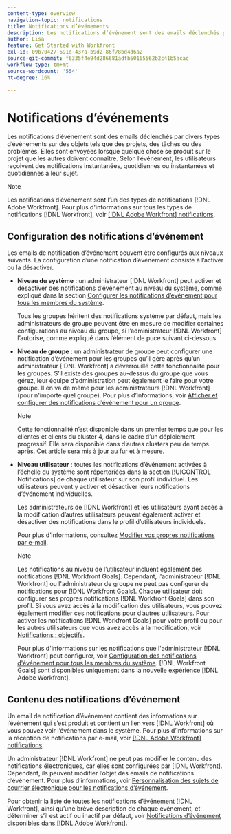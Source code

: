 ```yaml
---
content-type: overview
navigation-topic: notifications
title: Notifications d’événements
description: Les notifications d’événement sont des emails déclenchés par divers types d’événements sur des objets tels que des projets, des tâches ou des problèmes. Elles sont envoyées lorsque quelque chose se produit sur le projet que les autres doivent connaître. Selon l’événement, les utilisateurs reçoivent des notifications instantanées, quotidiennes ou instantanées et quotidiennes à leur sujet.
author: Lisa
feature: Get Started with Workfront
exl-id: 09b70427-691d-437a-b9d2-86f78bd4d6a2
source-git-commit: f6335f4e94d286681adfb50165562b2c41b5acac
workflow-type: tm+mt
source-wordcount: '554'
ht-degree: 16%

---
```


# Notifications d’événements

Les notifications d’événement sont des emails déclenchés par divers types d’événements sur des objets tels que des projets, des tâches ou des problèmes. Elles sont envoyées lorsque quelque chose se produit sur le projet que les autres doivent connaître. Selon l’événement, les utilisateurs reçoivent des notifications instantanées, quotidiennes ou instantanées et quotidiennes à leur sujet.

>[!NOTE]
>
>Les notifications d’événement sont l’un des types de notifications [!DNL Adobe Workfront]. Pour plus d&#39;informations sur tous les types de notifications [!DNL Workfront], voir [[!DNL Adobe Workfront] notifications](../../workfront-basics/using-notifications/wf-notifications.md).

## Configuration des notifications d’événement

Les emails de notification d’événement peuvent être configurés aux niveaux suivants. La configuration d’une notification d’événement consiste à l’activer ou la désactiver.

* **Niveau du système** : un administrateur [!DNL Workfront] peut activer et désactiver des notifications d’événement au niveau du système, comme expliqué dans la section [Configurer les notifications d’événement pour tous les membres du système](../../administration-and-setup/manage-workfront/emails/configure-event-notifications-for-everyone-in-the-system.md).

  Tous les groupes héritent des notifications système par défaut, mais les administrateurs de groupe peuvent être en mesure de modifier certaines configurations au niveau du groupe, si l’administrateur [!DNL Workfront] l’autorise, comme expliqué dans l’élément de puce suivant ci-dessous.

* **Niveau de groupe** : un administrateur de groupe peut configurer une notification d’événement pour les groupes qu’il gère après qu’un administrateur [!DNL Workfront] a déverrouillé cette fonctionnalité pour les groupes. S’il existe des groupes au-dessus du groupe que vous gérez, leur équipe d’administration peut également le faire pour votre groupe. Il en va de même pour les administrateurs [!DNL Workfront] (pour n&#39;importe quel groupe). Pour plus d’informations, voir [Afficher et configurer des notifications d’événement pour un groupe](../../administration-and-setup/manage-groups/create-and-manage-groups/view-and-configure-event-notifications-group.md).

  >[!NOTE]
  >
  >Cette fonctionnalité n’est disponible dans un premier temps que pour les clientes et clients du cluster 4, dans le cadre d’un déploiement progressif. Elle sera disponible dans d’autres clusters peu de temps après. Cet article sera mis à jour au fur et à mesure.

* **Niveau utilisateur** : toutes les notifications d’événement activées à l’échelle du système sont répertoriées dans la section [!UICONTROL Notifications] de chaque utilisateur sur son profil individuel. Les utilisateurs peuvent y activer et désactiver leurs notifications d’événement individuelles.

  Les administrateurs de [!DNL Workfront] et les utilisateurs ayant accès à la modification d’autres utilisateurs peuvent également activer et désactiver des notifications dans le profil d’utilisateurs individuels.

  Pour plus d’informations, consultez [Modifier vos propres notifications par e-mail](../../workfront-basics/using-notifications/activate-or-deactivate-your-own-event-notifications.md).

  >[!NOTE]
  >
  >Les notifications au niveau de l’utilisateur incluent également des notifications [!DNL Workfront Goals]. Cependant, l&#39;administrateur [!DNL Workfront] ou l&#39;administrateur de groupe ne peut pas configurer de notifications pour [!DNL Workfront Goals]. Chaque utilisateur doit configurer ses propres notifications [!DNL Workfront Goals] dans son profil. Si vous avez accès à la modification des utilisateurs, vous pouvez également modifier ces notifications pour d’autres utilisateurs. Pour activer les notifications [!DNL Workfront Goals] pour votre profil ou pour les autres utilisateurs que vous avez accès à la modification, voir [Notifications : objectifs](../../workfront-basics/using-notifications/notifications-goals.md).

  Pour plus d&#39;informations sur les notifications que l&#39;administrateur [!DNL Workfront] peut configurer, voir [Configuration des notifications d&#39;événement pour tous les membres du système](../../administration-and-setup/manage-workfront/emails/configure-event-notifications-for-everyone-in-the-system.md). [!DNL Workfront Goals] sont disponibles uniquement dans la nouvelle expérience [!DNL Adobe Workfront].

## Contenu des notifications d’événement

Un email de notification d’événement contient des informations sur l’événement qui s’est produit et contient un lien vers [!DNL Workfront] où vous pouvez voir l’événement dans le système. Pour plus d’informations sur la réception de notifications par e-mail, voir [[!DNL Adobe Workfront] notifications](../../workfront-basics/using-notifications/wf-notifications.md).

Un administrateur [!DNL Workfront] ne peut pas modifier le contenu des notifications électroniques, car elles sont configurées par [!DNL Workfront]. Cependant, ils peuvent modifier l’objet des emails de notifications d’événement. Pour plus d’informations, voir [Personnalisation des sujets de courrier électronique pour les notifications d’événement](../../administration-and-setup/manage-workfront/emails/custom-email-subjects-event-notification.md).

Pour obtenir la liste de toutes les notifications d’événement [!DNL Workfront], ainsi qu’une brève description de chaque événement, et déterminer s’il est actif ou inactif par défaut, voir [Notifications d’événement disponibles dans [!DNL Adobe Workfront]](../../administration-and-setup/manage-workfront/emails/event-notifications-available-in-wf.md).
